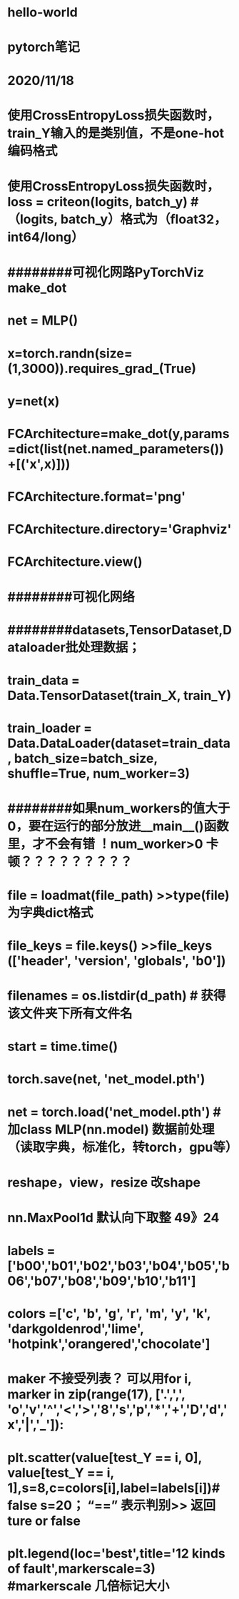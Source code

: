 # hello-world
# pytorch笔记
# 2020/11/18
# 使用CrossEntropyLoss损失函数时，train_Y输入的是类别值，不是one-hot编码格式 	

# 使用CrossEntropyLoss损失函数时，loss = criteon(logits, batch_y) #（logits, batch_y）格式为（float32，int64/long）

# ########可视化网路PyTorchViz make_dot
# net = MLP()
# x=torch.randn(size=(1,3000)).requires_grad_(True)
# y=net(x)
# FCArchitecture=make_dot(y,params=dict(list(net.named_parameters())+[('x',x)]))
# FCArchitecture.format='png'
# FCArchitecture.directory='Graphviz'
# FCArchitecture.view()
# ########可视化网络

# ########datasets,TensorDataset,Dataloader批处理数据；
# train_data = Data.TensorDataset(train_X, train_Y)
# train_loader = Data.DataLoader(dataset=train_data, batch_size=batch_size, shuffle=True, num_worker=3)
# ########如果num_workers的值大于0，要在运行的部分放进__main__()函数里，才不会有错  ！num_worker>0 卡顿？？？？？？？？？

# file = loadmat(file_path) >>type(file)为字典dict格式
# file_keys = file.keys()   >>file_keys (['__header__', '__version__', '__globals__', 'b0'])

# filenames = os.listdir(d_path) # 获得该文件夹下所有文件名

# start = time.time()

# torch.save(net, 'net_model.pth')
# net = torch.load('net_model.pth')  #加class MLP(nn.model)  数据前处理（读取字典，标准化，转torch，gpu等）

# reshape，view，resize 改shape

# nn.MaxPool1d 默认向下取整 49》24

#  labels =['b00','b01','b02','b03','b04','b05','b06','b07','b08','b09','b10','b11']
#  colors =['c', 'b', 'g', 'r', 'm', 'y', 'k', 'darkgoldenrod','lime', 'hotpink','orangered','chocolate']
#  maker 不接受列表？ 可以用for i, marker in zip(range(17), ['.',',', 'o','v','^','<','>','8','s','p','*','+','D','d','x','|','_']):
#  plt.scatter(value[test_Y == i, 0], value[test_Y == i, 1],s=8,c=colors[i],label=labels[i])# false s=20；  “==” 表示判别>> 返回ture or false
#  plt.legend(loc='best',title='12 kinds of fault',markerscale=3) #markerscale 几倍标记大小
